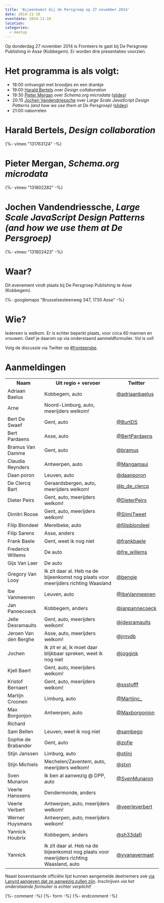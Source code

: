 ```yaml
---
title: 'Bijeenkomst bij de Persgroep op 27 november 2014'
date: 2014-11-10
eventdate: 2014-11-10
location:
categories:
  - meetup
---
```


Op donderdag 27 november 2014 is Fronteers te gast bij De Persgroep Publishing in Asse (Kobbegem). Er worden drie presentaties voorzien.

# Het programma is als volgt:

- 18:00 ontvangst met broodjes en een drankje
- 19:00 [Harald Bertels](https://twitter.com/Bizonder) over _Design collaboration_
- 19:30 [Pieter Mergan](https://twitter.com/FirstManOnDaMoo) over _Schema.org microdata_ ([slides](http://www.slideshare.net/FirstManOnDaMoon/fronteers-schemaorgv2))
- 20:15 [Jochen Vandendriessche](https://twitter.com/joggink) over _Large Scale JavaScript Design Patterns (and how we use them at De Persgroep)_ ([slides](http://static.joggink.com/fronteers/js-patterns/#/))
- 21:00 naborrelen

# Harald Bertels, _Design collaboration_

{%- vimeo "131763124" -%}

# Pieter Mergan, _Schema.org microdata_

{%- vimeo "131802282" -%}

# Jochen Vandendriessche, _Large Scale JavaScript Design Patterns (and how we use them at De Persgroep)_

{%- vimeo "131802423" -%}

# Waar?

Dit evenement vindt plaats bij De Persgroep Publishing te Asse (Kobbegem).

{%- googlemaps "Brusselsesteenweg 347, 1730 Asse" -%}

# Wie?

Iedereen is welkom. Er is echter beperkt plaats, voor circa 60 mannen en vrouwen. Geef je daarom op via onderstaand aanmeldformulier. Vol is vol!

Volg de discussie via Twitter op [#fronteersbe](https://twitter.com/search?q=%23fronteersbe).

# Aanmeldingen

<table>
<tr>
<th>Naam</th>
<th>Uit regio + vervoer</th>
<th>Twitter</th>
</tr>
<tr>
<td>Adriaan Baelus</td>
<td>Kobbegem, auto</td>
<td><a href="https://twitter.com/adriaanbaelus" rel="nofollow">@adriaanbaelus</a></td>
</tr>
<tr>
<td>Arne</td>
<td>Noord-Limburg, auto, meerijders welkom!</td>
<td></td>
</tr>
<tr>
<td>Bert De Swaef</td>
<td>Gent, auto</td>
<td><a href="https://twitter.com/BurtDS" rel="nofollow">@BurtDS</a></td>
</tr>
<tr>
<td>Bert Pardaens</td>
<td>Asse, auto</td>
<td><a href="https://twitter.com/BertPardaens" rel="nofollow">@BertPardaens</a></td>
</tr>
<tr>
<td>Bramus Van Damme</td>
<td>Gent, auto</td>
<td><a href="https://twitter.com/bramus" rel="nofollow">@bramus</a></td>
</tr>
<tr>
<td>Claudia Reynders</td>
<td>Antwerpen, auto</td>
<td><a href="https://twitter.com/Mangamaui" rel="nofollow">@Mangamaui</a></td>
</tr>
<tr>
<td>Daan poron</td>
<td>Leuven, auto</td>
<td><a href="https://twitter.com/daanporon" rel="nofollow">@daanporon</a></td>
</tr>
<tr>
<td>De Clercq Bart</td>
<td>Geraardsbergen, auto, meerijders welkom!</td>
<td><a href="https://twitter.com/b_de_clercq" rel="nofollow">@b_de_clercq</a></td>
</tr>
<tr>
<td>Dieter Peirs</td>
<td>Gent, auto, meerijders welkom!</td>
<td><a href="https://twitter.com/DieterPeirs" rel="nofollow">@DieterPeirs</a></td>
</tr>
<tr>
<td>Dimitri Roose</td>
<td>Gent, auto, meerijders welkom!</td>
<td><a href="https://twitter.com/SjimiTweet" rel="nofollow">@SjimiTweet</a></td>
</tr>
<tr>
<td>Filip Blondeel</td>
<td>Merelbeke, auto</td>
<td><a href="https://twitter.com/filipblondeel" rel="nofollow">@filipblondeel</a></td>
</tr>
<tr>
<td>Filip Sarens</td>
<td>Asse, anders</td>
<td></td>
</tr>
<tr>
<td>Frank Baele</td>
<td>Gent, weet ik nog niet</td>
<td><a href="https://twitter.com/frankbaele" rel="nofollow">@frankbaele</a></td>
</tr>
<tr>
<td>Frederick Willems</td>
<td>De auto</td>
<td><a href="https://twitter.com/fre_willems" rel="nofollow">@fre_willems</a></td>
</tr>
<tr>
<td>Gijs Van Laer</td>
<td>De auto</td>
<td></td>
</tr>
<tr>
<td>Gregory Van Looy</td>
<td>Ik zit daar al. Heb na de bijeenkomst nog plaats voor meerijders richting Waasland</td>
<td><a href="https://twitter.com/bengie" rel="nofollow">@bengie</a></td>
</tr>
<tr>
<td>Ibe Vanmeenen</td>
<td>Leuven, auto</td>
<td><a href="https://twitter.com/IbeVanmeenen" rel="nofollow">@IbeVanmeenen</a></td>
</tr>
<tr>
<td>Jan Pannecoeck</td>
<td>Kobbegem, anders</td>
<td><a href="https://twitter.com/janpannecoeck" rel="nofollow">@janpannecoeck</a></td>
</tr>
<tr>
<td>Jelle Desramaults</td>
<td>Gent, auto, meerijders welkom!</td>
<td><a href="https://twitter.com/jdesramaults" rel="nofollow">@jdesramaults</a></td>
</tr>
<tr>
<td>Jeroen Van den Berghe</td>
<td>Asse, auto, meerijders welkom!</td>
<td><a href="https://twitter.com/jrnvdb" rel="nofollow">@jrnvdb</a></td>
</tr>
<tr>
<td>Jochen</td>
<td>Ik zit er al, ik moet daar blijkbaar spreken, weet ik nog niet</td>
<td><a href="https://twitter.com/joggink" rel="nofollow">@joggink</a></td>
</tr>
<tr>
<td>Kjell Baert</td>
<td>Gent, auto, meerijders welkom!</td>
<td></td>
</tr>
<tr>
<td>Kristof Bernaert</td>
<td>Gent, auto, meerijders welkom!</td>
<td><a href="https://twitter.com/ssstofff" rel="nofollow">@ssstofff</a></td>
</tr>
<tr>
<td>Martijn Croonen</td>
<td>Limburg, auto</td>
<td><a href="https://twitter.com/Martijnc_" rel="nofollow">@Martijnc_</a></td>
</tr>
<tr>
<td>Max Borgonjon</td>
<td>Antwerpen, auto</td>
<td><a href="https://twitter.com/Maxborgonjon" rel="nofollow">@Maxborgonjon</a></td>
</tr>
<tr>
<td>Richard</td>
<td></td>
<td></td>
</tr>
<tr>
<td>Sam Bellen</td>
<td>Leuven, weet ik nog niet</td>
<td><a href="https://twitter.com/sambego" rel="nofollow">@sambego</a></td>
</tr>
<tr>
<td>Sophie de Brabander</td>
<td>Gent, auto</td>
<td><a href="https://twitter.com/zofie" rel="nofollow">@zofie</a></td>
</tr>
<tr>
<td>Stijn Janssen </td>
<td>Limburg, auto</td>
<td><a href="https://twitter.com/stijnj" rel="nofollow">@stijnj</a></td>
</tr>
<tr>
<td>Stijn Michiels</td>
<td>Mechelen/Zaventem, auto, meerijders welkom!</td>
<td><a href="https://twitter.com/stxn" rel="nofollow">@stxn</a></td>
</tr>
<tr>
<td>Sven Munaron</td>
<td>Ik ben al aanwezig @ DPP, auto</td>
<td><a href="https://twitter.com/SvenMunaron" rel="nofollow">@SvenMunaron</a></td>
</tr>
<tr>
<td>Veerle Hanssens</td>
<td>Dendermonde, anders</td>
<td></td>
</tr>
<tr>
<td>Veerle Verbert</td>
<td>Antwerpen, auto, meerijders welkom!</td>
<td><a href="https://twitter.com/veerleverbert" rel="nofollow">@veerleverbert</a></td>
</tr>
<tr>
<td>Werner Huysmans</td>
<td>Antwerpen, auto, meerijders welkom!</td>
<td></td>
</tr>
<tr>
<td>Yannick Houbrix</td>
<td>Kobbegem, anders</td>
<td><a href="https://twitter.com/sh33dafi" rel="nofollow">@sh33dafi</a></td>
</tr>
<tr>
<td>Yannick</td>
<td>Ik zit daar al. Heb na de bijeenkomst nog plaats voor meerijders richting Waasland, auto</td>
<td><a href="https://twitter.com/yvanavermaet" rel="nofollow">@yvanavermaet</a></td>
</tr>
</table>

Naast bovenstaande officiële lijst kunnen aangemelde deelnemers ook [via Lanyrd aangeven dat ze aanwezig zullen zijn](http://lanyrd.com/2014/fronteersbe-persgroep/). _Inschrijven via het onderstaande formulier is echter verplicht!_

{%- comment -%}
{%- form -%}
{%- endcomment -%}
